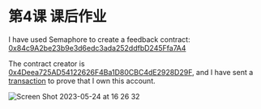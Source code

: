 # 第4课 课后作业

I have used Semaphore to create a feedback contract: [0x84c9A2be23b9e3d6edc3ada252ddfbD245Ffa7A4](https://sepolia.etherscan.io/address/0x84c9a2be23b9e3d6edc3ada252ddfbd245ffa7a4)

The contract creator is [0x4Deea725AD54122626F4Ba1D80CBC4dE2928D29F](https://sepolia.etherscan.io/address/0x4deea725ad54122626f4ba1d80cbc4de2928d29f), and I have sent a [transaction](https://sepolia.etherscan.io/tx/0xa5ba6712423e1f2b64975a32db3e1ad889d958e5029ce7bb2923325a05845124) to prove that I own this account.

![Screen Shot 2023-05-24 at 16 26 32](https://github.com/breeze2501/zkshanghai-workshop/assets/5365604/329bc0fe-cdac-4e3a-bc4c-8172c2057437)
